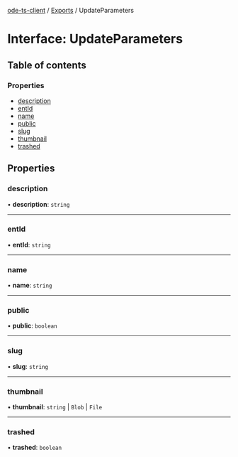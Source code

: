 [ode-ts-client](../README.md) / [Exports](../modules.md) / UpdateParameters

# Interface: UpdateParameters

## Table of contents

### Properties

- [description](UpdateParameters.md#description)
- [entId](UpdateParameters.md#entid)
- [name](UpdateParameters.md#name)
- [public](UpdateParameters.md#public)
- [slug](UpdateParameters.md#slug)
- [thumbnail](UpdateParameters.md#thumbnail)
- [trashed](UpdateParameters.md#trashed)

## Properties

### description

• **description**: `string`

___

### entId

• **entId**: `string`

___

### name

• **name**: `string`

___

### public

• **public**: `boolean`

___

### slug

• **slug**: `string`

___

### thumbnail

• **thumbnail**: `string` \| `Blob` \| `File`

___

### trashed

• **trashed**: `boolean`
